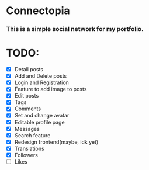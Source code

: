 # Connectopia

### This is a simple social network for my portfolio. 

# TODO:
- [x] Detail posts
- [x] Add and Delete posts
- [x] Login and Registration
- [x] Feature to add image to posts
- [x] Edit posts
- [x] Tags
- [x] Comments
- [x] Set and change avatar
- [x] Editable profile page
- [x] Messages
- [x] Search feature
- [x] Redesign frontend(maybe, idk yet)
- [x] Translations
- [x] Followers
- [ ] Likes